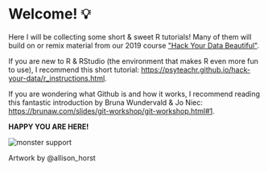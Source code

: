 # Welcome! :bulb:

Here I will be collecting some short & sweet R tutorials! Many of them will build on or remix material from our 2019 course ["Hack Your Data Beautiful"](https://psyteachr.github.io/hack-your-data/).  

If you are new to R & RStudio (the environment that makes R even more fun to use), I recommend this short tutorial: https://psyteachr.github.io/hack-your-data/r_instructions.html. 

If you are wondering what Github is and how it works, I recommend reading this fantastic introduction by Bruna Wundervald & Jo Niec: https://brunaw.com/slides/git-workshop/git-workshop.html#1. 

**HAPPY YOU ARE HERE!** 

![monster support](https://raw.githubusercontent.com/allisonhorst/stats-illustrations/master/rstats-artwork/monster_support.jpg)

Artwork by @allison_horst
